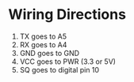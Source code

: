 # Wiring Directions

1. TX goes to A5
2. RX goes to A4
3. GND goes to GND
4. VCC goes to PWR (3.3 or 5V)
5. SQ goes to digital pin 10
